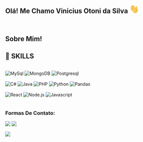## Olá! Me Chamo Vinicius Otoni da Silva  <img  src="https://raw.githubusercontent.com/ABSphreak/ABSphreak/master/gifs/Hi.gif" width="30px">
 <br/>

## Sobre Mim!
<div>
  <p> 
   
  </p>
</div>
  
 
## 🚀 SKILLS

<div style="inline_block">
    <br>
     <img alt="MySql" src="https://img.shields.io/badge/MySQL-00000F?style=for-the-badge&logo=mysql&logoColor=white">
     <img alt="MongoDB" src="https://img.shields.io/badge/MongoDB-00000F?style=for-the-badge&logo=mongodb&logoColor=white">
     <img alt="Postgresql" src="https://img.shields.io/badge/Postgresql-00000F?style=for-the-badge&logo=postgresql&logoColor=white">
</div>

<div style="inline_block">
  <br>
  <img alt="C#" src="https://img.shields.io/badge/C%23-00000F?style=for-the-badge&logo=c-sharp&logoColor=white">
  <img alt="Java" src="https://img.shields.io/badge/Java-00000F?style=for-the-badge&logo=java&logoColor=white">
  <img alt="PHP" src="https://img.shields.io/badge/PHP-00000F?style=for-the-badge&logo=php&logoColor=white">
  <img alt="Python" src="https://img.shields.io/badge/Python-00000F?style=for-the-badge&logo=python&logoColor=white">
  <img alt="Pandas" src="https://img.shields.io/badge/Pandas-00000F?style=for-the-badge&logo=pandas&logoColor=white">
</div>

<div style="inline_block">
  <br>
  <img alt="React" src="https://img.shields.io/badge/React-00000F?style=for-the-badge&logo=react&logoColor=61DAFB">
  <img alt="Node.js" src="https://img.shields.io/badge/Node.js-00000F?style=for-the-badge&logo=node.js&logoColor=white">
  <img alt="Javascript" src="https://img.shields.io/badge/JavaScript-00000F?style=for-the-badge&logo=javascript&logoColor=black">
</div>

<br>

<div> 
 
  ### Formas De Contato:
 
   <a href="https://www.linkedin.com/in/vinicius-otoni-da-silva-b330b3295/" target="_blank"><img src="https://img.shields.io/badge/-LinkedIn-%230077B5?style=for-the-badge&logo=linkedin&logoColor=white" target="_blank"></a> 
  <a href = "mailto:viniciusotonimsv@gmail.com"><img src="https://img.shields.io/badge/-Gmail-%23333?style=for-the-badge&logo=gmail&logoColor=white" target="_blank"></a>

 <div>
   <img height="180em" src="https://github-readme-stats.vercel.app/api/top-langs/?username=ViniciusOtoni&layout=compact&langs_count=7&theme=dracula"  />
 </div>  
 
 


 


 
 
 
 
</div>


